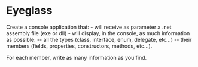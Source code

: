 # Eyeglass

Create a console application that:
	- will receive as parameter a .net assembly file (exe or dll)
	- will display, in the console, as much information as possible: 
		-- all the types (class, interface, enum, delegate, etc…)
		-- their members (fields, properties, constructors, methods, etc…).

For each member, write as many information as you find.

